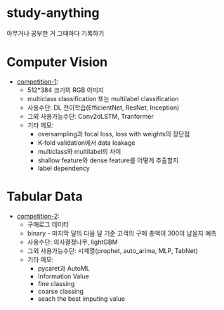 # study-anything
아무거나 공부한 거 그때마다 기록하기

# Computer Vision
- [competition-1](./competition-1-anon/):
  - 512\*384 크기의 RGB 이미지
  - multiclass classification 또는 multilabel classification
  - 사용수단: DL 전이학습(EfficientNet, ResNet, Inception)
  - 그외 사용가능수단: Conv2dLSTM, Tranformer
  - 기타 메모:
    - oversampling과 focal loss, loss with weights의 장단점
    - K-fold validation에서 data leakage
    - multiclass와 multilabel의 차이
    - shallow feature와 dense feature를 어떻게 추출할지
    - label dependency


# Tabular Data
- [competition-2](./competition-2/):
  - 구매로그 데이터
  - binary - 마지막 달의 다음 달 기준 고객의 구매 총액이 300이 남을지 예측
  - 사용수단: 의사결정나무, lightGBM
  - 그외 사용가능수단: 시계열(prophet, auto_arima, MLP, TabNet)
  - 기타 메모:
    - pycaret과 AutoML
    - Information Value
    - fine classing
    - coarse classing
    - seach the best imputing value

